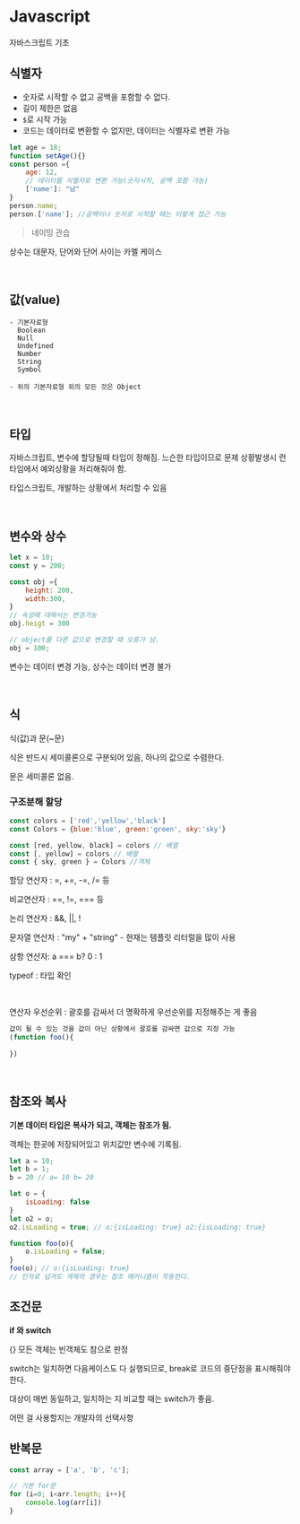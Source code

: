 # Javascript

자바스크립트 기초

## 식별자

- 숫자로 시작할 수 없고 공백을 포함할 수 없다.
- 길이 제한은 없음
- `$`로 시작 가능
- 코드는 데이터로 변환할 수 없지만, 데이터는 식별자로 변환 가능 

```javascript
let age = 18;
function setAge(){}
const person ={
    age: 12,
    // 데이터를 식별자로 변환 가능(숫자시작, 공백 포함 가능)
    ['name']: "남"
}
person.name;
person.['name']; //공백이나 숫자로 시작할 때는 이렇게 접근 가능
```

> 네이밍 관습

상수는 대문자, 단어와 단어 사이는 카멜 케이스

<br>

## 값(value)

```
- 기본자료형
  Boolean
  Null
  Undefined
  Number
  String
  Symbol

- 위의 기본자료형 외의 모든 것은 Object
```

<br>

## 타입

자바스크립트, 변수에 할당될때 타입이 정해짐. 느슨한 타입이므로 문제 상황발생시 런타임에서 예외상황을 처리해줘야 함.

타입스크립트, 개발하는 상황에서 처리할 수 있음

<br>

## 변수와 상수

```javascript
let x = 10;
const y = 200;

const obj ={
    height: 200,
    width:300,
}
// 속성에 대해서는 변경가능
obj.heigt = 300

// object를 다른 값으로 변경할 때 오류가 남.
obj = 100;
```

변수는 데이터 변경 가능, 상수는 데이터 변경 불가

<br>

## 식

식(값)과 문(~문)

식은 반드시 세미콜론으로 구분되어 있음, 하나의 값으로 수렴한다.

문은 세미콜론 없음.

### 구조분해 할당

```javascript
const colors = ['red','yellow','black']
const Colors = {blue:'blue', green:'green', sky:'sky'}

const [red, yellow, black] = colors // 배열
const [, yellow] = colors // 배열
const { sky, green } = Colors //객체
```

할당 연산자 :  =, +=, -=, /= 등

비교연산자 : ==, !=, === 등

논리 연산자 : &&, ||, !

문자열 연산자 : "my" + "string" - 현재는 템플릿 리터럴을 많이 사용

삼항 연산자: a === b? 0  : 1

typeof : 타입 확인

<br>

연산자 우선순위 : 괄호를 감싸서 더 명확하게 우선순위를 지정해주는 게 좋음

```javascript
값이 될 수 있는 것을 값이 아닌 상황에서 괄호를 감싸면 값으로 지정 가능
(function foo(){
    
})
```

<br>

## 참조와 복사

**기본 데이터 타입은 복사가 되고, 객체는 참조가 됨.**

객체는 한곳에 저장되어있고 위치값만 변수에 기록됨.

```javascript
let a = 10;
let b = 1;
b = 20 // a= 10 b= 20

let o = {
    isLoading: false
}
let o2 = o;
o2.isLoading = true; // o:{isLoading: true} o2:{isLoading: true}

function foo(o){
    o.isLoading = false;
}
foo(o); // o:{isLoading: true} 
// 인자로 넘겨도 객체의 경우는 참조 메커니즘이 작동한다.
```



## 조건문

**if 와 switch**

{} 모든 객체는 빈객체도 참으로 판정

switch는 일치하면 다음케이스도 다 실행되므로, break로 코드의 중단점을 표시해줘야 한다.

대상이 매번 동일하고, 일치하는 지 비교할 때는 switch가 좋음.

어떤 걸 사용할지는 개발자의 선택사항



## 반복문

```javascript
const array = ['a', 'b', 'c'];

// 기본 for문
for (i=0; i<arr.length; i++){
    console.log(arr[i])
}

```




